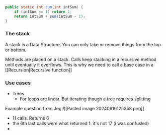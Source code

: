 ```java
public static int sum(int intSum) {
	if (intSum == 1) return 1;
	return intSum + sum(intSum - 1);
}
```

### The stack
A stack is a Data Structure. You can only take or remove things from the top or bottom.

Methods are placed on a stack. Calls keep stacking in a recursive method until eventually it overflows. This is why we need to call a base case in a [[Recursion|Recursive function]]

### Use cases
- Trees
	- For loops are linear. But iterating though a tree requires splitting

Example question from Jeg
![[Pasted image 20240610125358.png]]
- 11 calls. Returns 6
- the 6th last calls were what returned 1. it's not 17 (i was confusled)
- 

